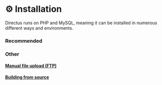 # ⚙️ Installation

Directus runs on PHP and MySQL, meaning it can be installed in numerous different ways and environments. 

### Recommended

<div>
	<InstallLink link="/installation/git">
		<template #icon>
			<svg viewBox="0 0 92 92" xmlns="http://www.w3.org/2000/svg" fill-rule="evenodd" clip-rule="evenodd" stroke-linejoin="round" stroke-miterlimit="2"><path d="M90.154 41.965L50.035 1.848a5.918 5.918 0 00-8.369 0l-8.331 8.331 10.568 10.568a7.022 7.022 0 017.229 1.685 7.03 7.03 0 011.67 7.275l10.186 10.184a7.03 7.03 0 017.275 1.671 7.043 7.043 0 11-11.492 2.299l-9.5-9.499v24.997a7.042 7.042 0 11-8.096 11.291 7.042 7.042 0 012.307-11.496V33.926a7.037 7.037 0 01-3.822-9.234l-10.418-10.42-27.51 27.507a5.922 5.922 0 000 8.371l40.121 40.118a5.92 5.92 0 008.369 0l39.932-39.931a5.921 5.921 0 000-8.372z" fill="#fff" fill-rule="nonzero"/></svg>
		</template>
		<template #title>Git</template>
		<template #description>
			Pulling the codebase from git ensures that you can easily upgrade to newer versions in the future.
		</template>
	</InstallLink>
</div>

<div>
	<InstallLink link="/installation/git">
		<template #icon>
			<svg xmlns="http://www.w3.org/2000/svg" width="34" height="23"><g fill="#fff" fill-rule="evenodd"><path d="M18.8017 10.5442h3.4333v-3.101h-3.4333zM14.745 10.5442h3.4333v-3.101H14.745v3.101zM10.6892 10.5442h3.4325v-3.101h-3.4334v3.101zM6.6316 10.5442h3.4334v-3.101H6.6316zM2.5759 10.5442h3.4324v-3.101H2.576v3.101zM6.6326 6.8226h3.4324v-3.101H6.6316v3.101zM10.6892 6.8226h3.4325v-3.101h-3.4334v3.101zM14.745 6.8226h3.4333v-3.101H14.745v3.101zM14.745 3.101h3.4333V0H14.745v3.101z"></path><path d="M28.752 8.3043c-.1708-1.2412-.8667-2.317-2.1326-3.2901l-.727-.482-.4866.7243c-.6197.9309-.9318 2.2216-.829 3.46.046.4351.19 1.2145.6408 1.8993-.4498.2405-1.3366.572-2.5144.549H.1285l-.045.2589c-.2111 1.2439-.2075 5.1252 2.329 8.1087 1.9269 2.2675 4.8168 3.4178 8.5889 3.4178 8.1757 0 14.2245-3.741 17.0565-10.5406 1.1136.022 3.5132.0064 4.7461-2.3326.0312-.0533.1056-.1947.3204-.638l.1184-.2424-.693-.46c-.75-.4984-2.4723-.681-3.7979-.4323z"></path></g></svg>
		</template>
		<template #title>Docker</template>
		<template #description>
			Has everything you need to get started; no need to install, configure, or manage additional packages on your server.
		</template>
	</InstallLink>
</div>

<div>
	<InstallLink link="/installation/git">
		<template #icon>
			<svg width="178" height="177" viewBox="0 0 178 177" xmlns="http://www.w3.org/2000/svg"><g fill="#fff" fill-rule="evenodd"><path d="M89 176.5v-34.2c36.2 0 64.3-35.9 50.4-74-5.1-14-16.4-25.3-30.5-30.4-38.1-13.8-74 14.2-74 50.4H.8C.8 30.6 56.6-14.4 117.1 4.5c26.4 8.3 47.5 29.3 55.7 55.7 18.9 60.5-26.1 116.3-83.8 116.3z" fill-rule="nonzero"/><path d="M89.1 142.5H55v-34.1h34.1zM55 168.6H28.9v-26.1H55zM28.9 142.5H7v-21.9h21.9v21.9z"/></g></svg>
		</template>
		<template #title>DigitalOcean One-Click</template>
		<template #description>
			Will spin up a new server and install everything you need automagically.
		</template>
	</InstallLink>
</div>

<div>
	<InstallLink link="/installation/git">
		<template #icon>
			<svg viewBox="0 0 66 40" width="66" height="40" xmlns="http://www.w3.org/2000/svg">
				<path d="M52.6937 25.2423c-.3038-.076-.557-.152-.785-.2532-.2278-.1013-.405-.2279-.557-.3798.152-1.342 0-2.5068.1266-3.8235.5064-5.115 3.7223-3.4944 6.6089-4.33 1.7978-.5064 3.5956-1.5446 4.0514-3.6716-1.975-2.3042-4.178-4.33-6.5835-6.0518C47.7308 1.1617 37.5009-1.0666 28.208.478c1.4568 2.544 3.6278 4.4952 6.1463 5.6973 0 0-2.5185 0-4.677-1.6124-.633.2533-1.8998.7515-2.5075 1.0554 4.9377 4.735 12.6607 5.2668 18.206 1.0128-.0252.0507-.5064.785-1.0887 3.8489-1.2914 6.5329-5.0137 6.0264-9.6222 4.3806-9.5714-3.469-14.8383-.2533-19.624-6.8368-1.3927.785-2.2536 2.2536-2.2536 3.8488 0 1.646.9116 3.0386 2.2283 3.7982.7188-.9535 1.041-1.2248 2.2947-1.2248-1.94 1.0998-2.1681 2.0604-3.0037 4.7192-1.0129 3.2158-.5824 6.5076-5.3175 7.3685-2.5068.1266-2.4562 1.8231-3.3678 4.3553C4.482 34.1808 2.9626 35.4975 0 38.612c1.2154 1.4686 2.4815 1.6459 3.7729 1.1141 2.6587-1.1141 4.7098-4.5578 6.6342-6.7861 2.1523-2.4815 7.3179-1.418 11.2173-3.8488 2.6841-1.646 4.0008-3.8742 2.2283-7.647 1.1395 1.266 1.8232 2.8612 1.9244 4.5578 4.5072-.5824 10.5337 4.9123 16.0285 5.8239-.5571-.709-1.0129-1.4687-1.342-2.2536-.6331-1.5193-.8357-2.912-.709-4.1274.5064 3.0132 3.545 6.8874 8.432 7.2419 1.2407.1013 2.608-.0507 4.026-.4811 1.6966-.5064 3.2665-1.1648 5.1403-.8103 1.3926.2532 2.684.9622 3.4943 2.1523 1.2154 1.7725 3.8742 2.1523 5.0643-.0253-2.684-7.014-10.078-7.4698-13.2178-8.28z" fill="#FFF" fill-rule="evenodd"></path>
			</svg>
		</template>
		<template #title>Directus Cloud</template>
		<template #description>
			Don't bother installing Directus yourself. Let us do it!
		</template>
	</InstallLink>
</div>


### Other

#### [Manual file upload (FTP)](/installation/manual)

#### [Building from source](/installation/from-source)